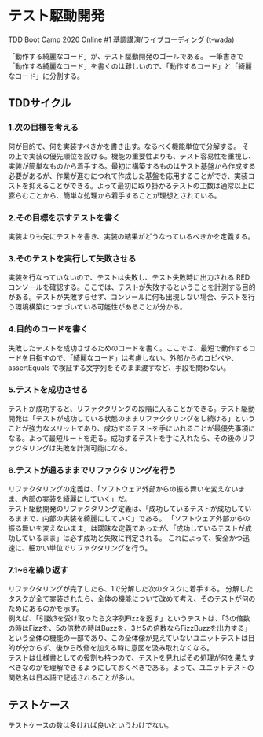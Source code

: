# テスト駆動開発
TDD Boot Camp 2020 Online #1 基調講演/ライブコーディング (t-wada)

「動作する綺麗なコード」が、テスト駆動開発のゴールである。
一筆書きで「動作する綺麗なコード」を書くのは難しいので、「動作するコード」と「綺麗なコード」に分割する。

## TDDサイクル

### 1.次の目標を考える
何が目的で、何を実装すべきかを書き出す。なるべく機能単位で分解する。
その上で実装の優先順位を設ける。機能の重要性よりも、テスト容易性を重視し、実装が簡単なものから着手する。最初に構築するものはテスト基盤から作成する必要があるが、作業が進むにつれて作成した基盤を応用することができ、実装コストを抑えることができる。よって最初に取り掛かるテストの工数は通常以上に膨らむことから、簡単な処理から着手することが理想とされている。

### 2.その目標を示すテストを書く
実装よりも先にテストを書き、実装の結果がどうなっているべきかを定義する。

### 3.そのテストを実行して失敗させる
実装を行なっていないので、テストは失敗し、テスト失敗時に出力される RED コンソールを確認する。ここでは、テストが失敗するということを計測する目的がある。テストが失敗すらせず、コンソールに何も出現しない場合、テストを行う環境構築につまづいている可能性があることが分かる。

### 4.目的のコードを書く
失敗したテストを成功させるためのコードを書く。ここでは、最短で動作するコードを目指すので、「綺麗なコード」は考慮しない。外部からのコピペや、assertEquals で検証する文字列をそのまま渡すなど、手段を問わない。

### 5.テストを成功させる
テストが成功すると、リファクタリングの段階に入ることができる。テスト駆動開発は「テストが成功している状態のままリファクタリングをし続ける」ということが強力なメリットであり、成功するテストを手にいれることが最優先事項になる。よって最短ルートを走る。成功するテストを手に入れたら、その後のリファクタリングは失敗を計測可能になる。

### 6.テストが通るままでリファクタリングを行う
リファクタリングの定義は、「ソフトウェア外部からの振る舞いを変えないまま、内部の実装を綺麗にしていく」だ。  
テスト駆動開発のリファクタリング定義は、「成功しているテストが成功しているままで、内部の実装を綺麗にしていく」である。
「ソフトウェア外部からの振る舞いを変えないまま」は曖昧な定義であったが、「成功しているテストが成功しているまま」は必ず成功と失敗に判定される。
これによって、安全かつ迅速に、細かい単位でリファクタリングを行う。

### 7.1~6を繰り返す
リファクタリングが完了したら、1で分解した次のタスクに着手する。
分解したタスクが全て実装されたら、全体の機能について改めて考え、そのテストが何のためにあるのかを示す。  
例えば、「引数3を受け取ったら文字列Fizzを返す」というテストは、「3の倍数の時はFizzを、5の倍数の時はBuzzを、3と5の倍数ならFizzBuzzを出力する」という全体の機能の一部であり、この全体像が見えていないユニットテストは目的が分からず、後から改修を加える時に意図を汲み取れなくなる。  
テストは仕様書としての役割も持つので、テストを見ればその処理が何を果たすべきなのかを理解できるようにしておくべきである。よって、ユニットテストの関数名は日本語で記述されることが多い。

## テストケース
テストケースの数は多ければ良いというわけでない。